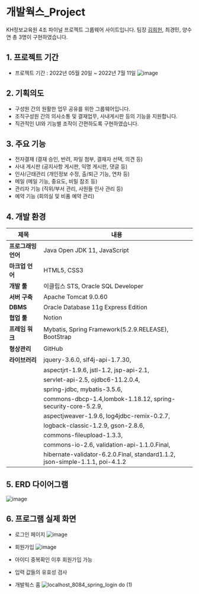 # 개발웍스_Project
KH정보교육원 4조 파이널 프로젝트 그룹웨어 사이트입니다.
팀장 [김희헌](https://github.com/DevelopHeon), 최경민, 양수연 총 3명이 구현하였습니다.

## 1. 프로젝트 기간
- 프로젝트 기간 : 2022년 05월 20일 ~ 2022년 7월 11일
![image](https://user-images.githubusercontent.com/87063007/178243425-dc0e5c59-51f3-4ee2-b6e9-ff6d8de98c6a.png)

## 2. 기획의도
- 구성원 간의 원활한 업무 공유를 위한 그룹웨어입니다.
- 조직구성원 간의 의사소통 및 결재업무, 사내게시판 등의 기능을 지원합니다.
- 직관적인 UI와 기능별 조작이 간편하도록 구현하였습니다.

## 3. 주요 기능
- 전자결재 (결재 승인, 반려, 파일 첨부, 결재자 선택, 의견 등)
- 사내 게시판 (공지사항 게시판, 익명 게시판, 댓글 등)
- 인사/근태관리 (개인정보 수정, 출/퇴근 기능, 연차 등)
- 메일 (메일 기능, 중요도, 비밀 참조 등)
- 관리자 기능 (직위/부서 관리, 사원들 인사 관리 등)
- 예약 기능 (회의실 및 비품 예약 관리)

## 4. 개발 환경
|제목|내용|
|---|---|
|**프로그래밍 언어**|	Java Open JDK 11, JavaScript|
|**마크업 언어**|	HTML5, CSS3|
|**개발 툴**|	이클립스 STS, Oracle SQL Developer|
|**서버 구축**|	Apache Tomcat 9.0.60|
|**DBMS**|	Oracle Database 11g Express Edition|
|**협업 툴**|	Notion|
|**프레임 워크**|	Mybatis, Spring Framework(5.2.9.RELEASE), BootStrap|
|**형상관리**|	GitHub|
|**라이브러리**|	jquery-3.6.0, slf4j-api-1.7.30,|
||aspectjrt-1.9.6, jstl-1.2, jsp-api-2.1, |
||servlet-api-2.5, ojdbc6-11.2.0.4,|
||spring-jdbc, mybatis-3.5.6, |
||commons-dbcp-1.4,lombok-1.18.12, spring-security-core-5.2.9, |
||aspectjweaver-1.9.6, log4jdbc-remix-0.2.7,|
||logback-classic-1.2.9, gson-2.8.6,|
||commons-fileupload-1.3.3,|
||commons-io-2.6, validation-api-1.1.0.Final,|
||hibernate-validator-6.2.0.Final, standard1.1.2, json-simple-1.1.1, poi-4.1.2|

## 5. ERD 다이어그램
![image](https://user-images.githubusercontent.com/87063007/178254079-1f601b02-c618-4576-ac52-4a945e268ced.png)

## 6. 프로그램 실제 화면
- 로그인 페이지
![image](https://user-images.githubusercontent.com/87063007/178254599-aa6e29d3-3440-43df-9295-def85fd0793e.png)

- 회원가입
![image](https://user-images.githubusercontent.com/87063007/178254783-abc8c2e5-a4c0-421c-bea3-f6f1af887b15.png)
- 아이디 중복확인 이후 회원가입 가능
- 입력 값들의 유효성 검사

- 개발웍스 홈
![localhost_8084_spring_login do (1)](https://user-images.githubusercontent.com/87063007/178255563-d153729c-a610-4209-82f3-2896ecdd5203.png)
